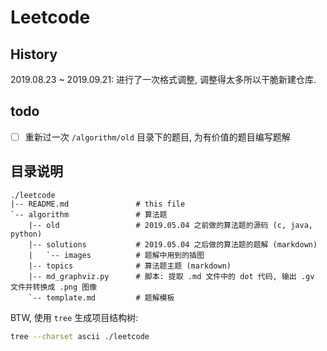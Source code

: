 # Leetcode

## History

2019.08.23 ~ 2019.09.21: 进行了一次格式调整, 调整得太多所以干脆新建仓库.

## todo

- [ ] 重新过一次 `/algorithm/old` 目录下的题目, 为有价值的题目编写题解

## 目录说明

```nohighlight
./leetcode
|-- README.md               # this file
`-- algorithm               # 算法题
    |-- old                 # 2019.05.04 之前做的算法题的源码 (c, java, python)
    |-- solutions           # 2019.05.04 之后做的算法题的题解 (markdown)
    |   `-- images          # 题解中用到的插图
    |-- topics              # 算法题主题 (markdown)
    |-- md_graphviz.py      # 脚本: 提取 .md 文件中的 dot 代码, 输出 .gv 文件并转换成 .png 图像
    `-- template.md         # 题解模板
```

BTW, 使用 `tree` 生成项目结构树:

```bash
tree --charset ascii ./leetcode
```
